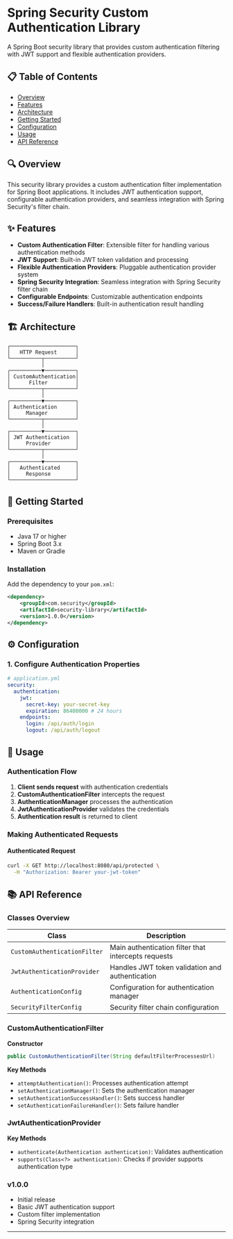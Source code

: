 # Spring Security Custom Authentication Library

A Spring Boot security library that provides custom authentication filtering with JWT support and flexible authentication providers.

## 📋 Table of Contents

- [Overview](#overview)
- [Features](#features)
- [Architecture](#architecture)
- [Getting Started](#getting-started)
- [Configuration](#configuration)
- [Usage](#usage)
- [API Reference](#api-reference)
## 🔍 Overview

This security library provides a custom authentication filter implementation for Spring Boot applications. It includes JWT authentication support, configurable authentication providers, and seamless integration with Spring Security's filter chain.

## ✨ Features

- **Custom Authentication Filter**: Extensible filter for handling various authentication methods
- **JWT Support**: Built-in JWT token validation and processing
- **Flexible Authentication Providers**: Pluggable authentication provider system
- **Spring Security Integration**: Seamless integration with Spring Security filter chain
- **Configurable Endpoints**: Customizable authentication endpoints
- **Success/Failure Handlers**: Built-in authentication result handling

## 🏗️ Architecture

```
┌─────────────────────┐
│   HTTP Request      │
└──────────┬──────────┘
           │
┌──────────▼──────────┐
│ CustomAuthentication│
│      Filter         │
└──────────┬──────────┘
           │
┌──────────▼──────────┐
│ Authentication      │
│     Manager         │
└──────────┬──────────┘
           │
┌──────────▼──────────┐
│ JWT Authentication  │
│     Provider        │
└──────────┬──────────┘
           │
┌──────────▼──────────┐
│   Authenticated     │
│     Response        │
└─────────────────────┘
```

## 🚀 Getting Started

### Prerequisites

- Java 17 or higher
- Spring Boot 3.x
- Maven or Gradle

### Installation

Add the dependency to your `pom.xml`:

```xml
<dependency>
    <groupId>com.security</groupId>
    <artifactId>security-library</artifactId>
    <version>1.0.0</version>
</dependency>
```

## ⚙️ Configuration

### 1. Configure Authentication Properties

```yaml
# application.yml
security:
  authentication:
    jwt:
      secret-key: your-secret-key
      expiration: 86400000 # 24 hours
    endpoints:
      login: /api/auth/login
      logout: /api/auth/logout
```

## 📖 Usage

### Authentication Flow

1. **Client sends request** with authentication credentials
2. **CustomAuthenticationFilter** intercepts the request
3. **AuthenticationManager** processes the authentication
4. **JwtAuthenticationProvider** validates the credentials
5. **Authentication result** is returned to client

### Making Authenticated Requests

#### Authenticated Request
```bash
curl -X GET http://localhost:8080/api/protected \
  -H "Authorization: Bearer your-jwt-token"
```

## 📚 API Reference

### Classes Overview

| Class | Description |
|-------|-------------|
| `CustomAuthenticationFilter` | Main authentication filter that intercepts requests |
| `JwtAuthenticationProvider` | Handles JWT token validation and authentication |
| `AuthenticationConfig` | Configuration for authentication manager |
| `SecurityFilterConfig` | Security filter chain configuration |

### CustomAuthenticationFilter

**Constructor**
```java
public CustomAuthenticationFilter(String defaultFilterProcessesUrl)
```

**Key Methods**
- `attemptAuthentication()`: Processes authentication attempt
- `setAuthenticationManager()`: Sets the authentication manager
- `setAuthenticationSuccessHandler()`: Sets success handler
- `setAuthenticationFailureHandler()`: Sets failure handler

### JwtAuthenticationProvider

**Key Methods**
- `authenticate(Authentication authentication)`: Validates authentication
- `supports(Class<?> authentication)`: Checks if provider supports authentication type


### v1.0.0
- Initial release
- Basic JWT authentication support
- Custom filter implementation
- Spring Security integration

---

